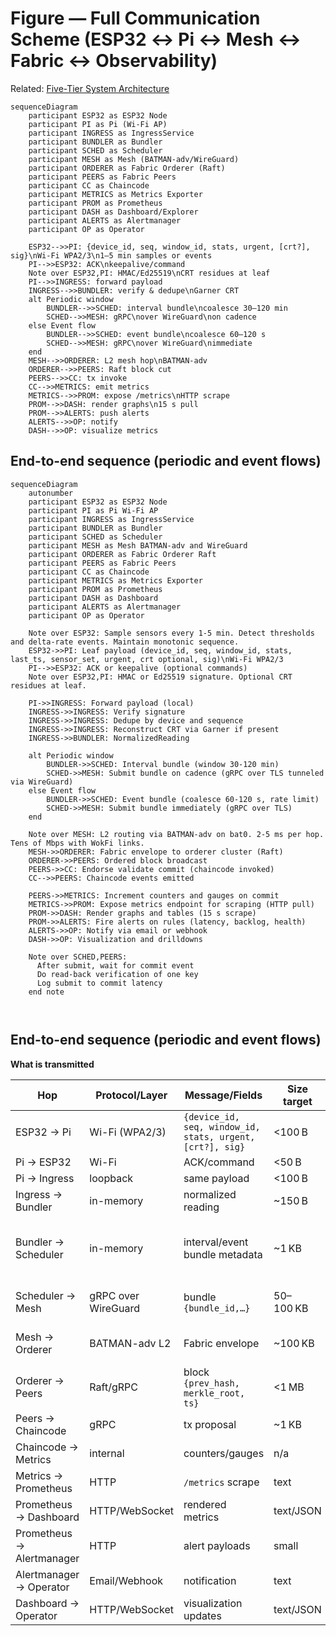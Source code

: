 # Figure — Full Communication Scheme (ESP32 ↔ Pi ↔ Mesh ↔ Fabric ↔ Observability)

Related: [Five-Tier System Architecture](figure1_three_tier_system_architecture.md)

```mermaid
sequenceDiagram
    participant ESP32 as ESP32 Node
    participant PI as Pi (Wi-Fi AP)
    participant INGRESS as IngressService
    participant BUNDLER as Bundler
    participant SCHED as Scheduler
    participant MESH as Mesh (BATMAN-adv/WireGuard)
    participant ORDERER as Fabric Orderer (Raft)
    participant PEERS as Fabric Peers
    participant CC as Chaincode
    participant METRICS as Metrics Exporter
    participant PROM as Prometheus
    participant DASH as Dashboard/Explorer
    participant ALERTS as Alertmanager
    participant OP as Operator

    ESP32-->>PI: {device_id, seq, window_id, stats, urgent, [crt?], sig}\nWi-Fi WPA2/3\n1–5 min samples or events
    PI-->>ESP32: ACK\nkeepalive/command
    Note over ESP32,PI: HMAC/Ed25519\nCRT residues at leaf
    PI-->>INGRESS: forward payload
    INGRESS-->>BUNDLER: verify & dedupe\nGarner CRT
    alt Periodic window
        BUNDLER-->>SCHED: interval bundle\ncoalesce 30–120 min
        SCHED-->>MESH: gRPC\nover WireGuard\non cadence
    else Event flow
        BUNDLER-->>SCHED: event bundle\ncoalesce 60–120 s
        SCHED-->>MESH: gRPC\nover WireGuard\nimmediate
    end
    MESH-->>ORDERER: L2 mesh hop\nBATMAN-adv
    ORDERER-->>PEERS: Raft block cut
    PEERS-->>CC: tx invoke
    CC-->>METRICS: emit metrics
    METRICS-->>PROM: expose /metrics\nHTTP scrape
    PROM-->>DASH: render graphs\n15 s pull
    PROM-->>ALERTS: push alerts
    ALERTS-->>OP: notify
    DASH-->>OP: visualize metrics
```
## End-to-end sequence (periodic and event flows)

```mermaid
sequenceDiagram
    autonumber
    participant ESP32 as ESP32 Node
    participant PI as Pi Wi-Fi AP
    participant INGRESS as IngressService
    participant BUNDLER as Bundler
    participant SCHED as Scheduler
    participant MESH as Mesh BATMAN-adv and WireGuard
    participant ORDERER as Fabric Orderer Raft
    participant PEERS as Fabric Peers
    participant CC as Chaincode
    participant METRICS as Metrics Exporter
    participant PROM as Prometheus
    participant DASH as Dashboard
    participant ALERTS as Alertmanager
    participant OP as Operator

    Note over ESP32: Sample sensors every 1-5 min. Detect thresholds and delta-rate events. Maintain monotonic sequence.
    ESP32->>PI: Leaf payload (device_id, seq, window_id, stats, last_ts, sensor_set, urgent, crt optional, sig)\nWi-Fi WPA2/3
    PI-->>ESP32: ACK or keepalive (optional commands)
    Note over ESP32,PI: HMAC or Ed25519 signature. Optional CRT residues at leaf.

    PI->>INGRESS: Forward payload (local)
    INGRESS->>INGRESS: Verify signature
    INGRESS->>INGRESS: Dedupe by device and sequence
    INGRESS->>INGRESS: Reconstruct CRT via Garner if present
    INGRESS->>BUNDLER: NormalizedReading

    alt Periodic window
        BUNDLER->>SCHED: Interval bundle (window 30-120 min)
        SCHED->>MESH: Submit bundle on cadence (gRPC over TLS tunneled via WireGuard)
    else Event flow
        BUNDLER->>SCHED: Event bundle (coalesce 60-120 s, rate limit)
        SCHED->>MESH: Submit bundle immediately (gRPC over TLS)
    end

    Note over MESH: L2 routing via BATMAN-adv on bat0. 2-5 ms per hop. Tens of Mbps with WokFi links.
    MESH->>ORDERER: Fabric envelope to orderer cluster (Raft)
    ORDERER->>PEERS: Ordered block broadcast
    PEERS->>CC: Endorse validate commit (chaincode invoked)
    CC-->>PEERS: Chaincode events emitted

    PEERS->>METRICS: Increment counters and gauges on commit
    METRICS->>PROM: Expose metrics endpoint for scraping (HTTP pull)
    PROM->>DASH: Render graphs and tables (15 s scrape)
    PROM->>ALERTS: Fire alerts on rules (latency, backlog, health)
    ALERTS->>OP: Notify via email or webhook
    DASH->>OP: Visualization and drilldowns

    Note over SCHED,PEERS:
      After submit, wait for commit event
      Do read-back verification of one key
      Log submit to commit latency
    end note



```
## End-to-end sequence (periodic and event flows)

**What is transmitted**

| Hop | Protocol/Layer | Message/Fields | Size target | Timing | Reliability (retry/SOF) |
| --- | -------------- | -------------- | ----------- | ------ | ----------------------- |
| ESP32 → Pi | Wi-Fi (WPA2/3) | `{device_id, seq, window_id, stats, urgent, [crt?], sig}` | <100 B | 1–5 min or event | ESP32 retry, HMAC |
| Pi → ESP32 | Wi-Fi | ACK/command | <50 B | immediate | WPA retry |
| Pi → Ingress | loopback | same payload | <100 B | immediate | n/a |
| Ingress → Bundler | in-memory | normalized reading | ~150 B | immediate | n/a |
| Bundler → Scheduler | in-memory | interval/event bundle metadata | ~1 KB | 30–120 min periodic;<br/>60–120 s event | n/a |
| Scheduler → Mesh | gRPC over WireGuard | bundle `{bundle_id,…}` | 50–100 KB | cadence or immediate | SOF retry |
| Mesh → Orderer | BATMAN-adv L2 | Fabric envelope | ~100 KB | cadence or immediate | SOF retry |
| Orderer → Peers | Raft/gRPC | block `{prev_hash, merkle_root, ts}` | <1 MB | immediate | Fabric retry |
| Peers → Chaincode | gRPC | tx proposal | ~1 KB | immediate | Fabric retry |
| Chaincode → Metrics | internal | counters/gauges | n/a | on commit | n/a |
| Metrics → Prometheus | HTTP | `/metrics` scrape | text | 15 s poll | HTTP retry |
| Prometheus → Dashboard | HTTP/WebSocket | rendered metrics | text/JSON | on demand | HTTP retry |
| Prometheus → Alertmanager | HTTP | alert payloads | small | on rule trigger | HTTP retry |
| Alertmanager → Operator | Email/Webhook | notification | text | on alert | transport retry |
| Dashboard → Operator | HTTP/WebSocket | visualization updates | text/JSON | on demand | HTTP retry |

